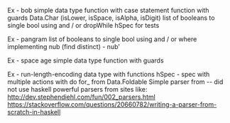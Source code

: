 Ex - bob
  simple data type
  function with case statement
  function with guards
  Data.Char (isLower, isSpace, isAlpha, isDigit)
  list of booleans to single bool using and / or
  dropWhile
  hSpec for tests

Ex - pangram
  list of booleans to single bool using and / or
  where
  implementing nub (find distinct) - nub'

Ex - space age
  simple data type
  function with guards

Ex - run-length-encoding
  data type with functions
  hSpec - spec with multiple actions with do
  for_ from Data.Foldable
  Simple parser from -- did not use haskell powerful parsers from sites like:
    http://dev.stephendiehl.com/fun/002_parsers.html
    https://stackoverflow.com/questions/20660782/writing-a-parser-from-scratch-in-haskell
